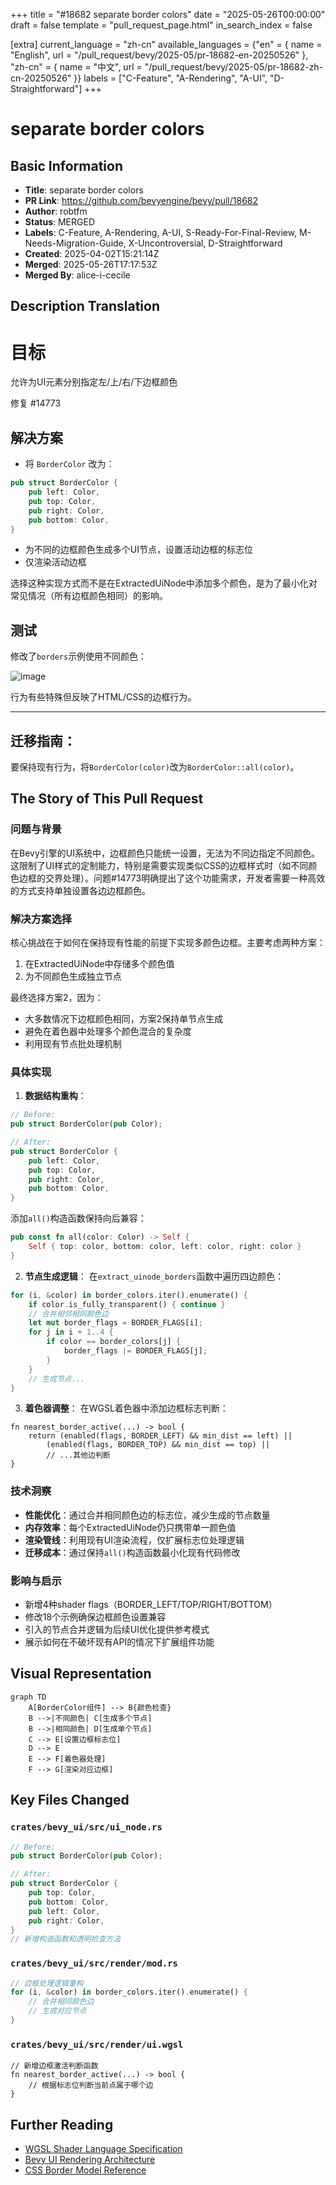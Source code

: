 +++
title = "#18682 separate border colors"
date = "2025-05-26T00:00:00"
draft = false
template = "pull_request_page.html"
in_search_index = false

[extra]
current_language = "zh-cn"
available_languages = {"en" = { name = "English", url = "/pull_request/bevy/2025-05/pr-18682-en-20250526" }, "zh-cn" = { name = "中文", url = "/pull_request/bevy/2025-05/pr-18682-zh-cn-20250526" }}
labels = ["C-Feature", "A-Rendering", "A-UI", "D-Straightforward"]
+++

# separate border colors

## Basic Information
- **Title**: separate border colors
- **PR Link**: https://github.com/bevyengine/bevy/pull/18682
- **Author**: robtfm
- **Status**: MERGED
- **Labels**: C-Feature, A-Rendering, A-UI, S-Ready-For-Final-Review, M-Needs-Migration-Guide, X-Uncontroversial, D-Straightforward
- **Created**: 2025-04-02T15:21:14Z
- **Merged**: 2025-05-26T17:17:53Z
- **Merged By**: alice-i-cecile

## Description Translation
# 目标

允许为UI元素分别指定左/上/右/下边框颜色

修复 #14773

## 解决方案

- 将 `BorderColor` 改为：
```rs
pub struct BorderColor {
    pub left: Color,
    pub top: Color,
    pub right: Color,
    pub bottom: Color,
}
```
- 为不同的边框颜色生成多个UI节点，设置活动边框的标志位
- 仅渲染活动边框

选择这种实现方式而不是在ExtractedUiNode中添加多个颜色，是为了最小化对常见情况（所有边框颜色相同）的影响。

## 测试

修改了`borders`示例使用不同颜色：

![image](https://github.com/user-attachments/assets/5d9a4492-429a-4ee1-9656-215511886164)

行为有些特殊但反映了HTML/CSS的边框行为。

---

## 迁移指南：

要保持现有行为，将`BorderColor(color)`改为`BorderColor::all(color)`。

## The Story of This Pull Request

### 问题与背景
在Bevy引擎的UI系统中，边框颜色只能统一设置，无法为不同边指定不同颜色。这限制了UI样式的定制能力，特别是需要实现类似CSS的边框样式时（如不同颜色边框的交界处理）。问题#14773明确提出了这个功能需求，开发者需要一种高效的方式支持单独设置各边边框颜色。

### 解决方案选择
核心挑战在于如何在保持现有性能的前提下实现多颜色边框。主要考虑两种方案：
1. 在ExtractedUiNode中存储多个颜色值
2. 为不同颜色生成独立节点

最终选择方案2，因为：
- 大多数情况下边框颜色相同，方案2保持单节点生成
- 避免在着色器中处理多个颜色混合的复杂度
- 利用现有节点批处理机制

### 具体实现
1. **数据结构重构**：
```rust
// Before:
pub struct BorderColor(pub Color);

// After:
pub struct BorderColor {
    pub left: Color,
    pub top: Color,
    pub right: Color,
    pub bottom: Color,
}
```
添加`all()`构造函数保持向后兼容：
```rust
pub const fn all(color: Color) -> Self {
    Self { top: color, bottom: color, left: color, right: color }
}
```

2. **节点生成逻辑**：
在`extract_uinode_borders`函数中遍历四边颜色：
```rust
for (i, &color) in border_colors.iter().enumerate() {
    if color.is_fully_transparent() { continue }
    // 合并相邻相同颜色边
    let mut border_flags = BORDER_FLAGS[i];
    for j in i + 1..4 {
        if color == border_colors[j] {
            border_flags |= BORDER_FLAGS[j];
        }
    }
    // 生成节点...
}
```

3. **着色器调整**：
在WGSL着色器中添加边框标志判断：
```wgsl
fn nearest_border_active(...) -> bool {
    return (enabled(flags, BORDER_LEFT) && min_dist == left) ||
        (enabled(flags, BORDER_TOP) && min_dist == top) || 
        // ...其他边判断
}
```

### 技术洞察
- **性能优化**：通过合并相同颜色边的标志位，减少生成的节点数量
- **内存效率**：每个ExtractedUiNode仍只携带单一颜色值
- **渲染管线**：利用现有UI渲染流程，仅扩展标志位处理逻辑
- **迁移成本**：通过保持`all()`构造函数最小化现有代码修改

### 影响与启示
- 新增4种shader flags（BORDER_LEFT/TOP/RIGHT/BOTTOM）
- 修改18个示例确保边框颜色设置兼容
- 引入的节点合并逻辑为后续UI优化提供参考模式
- 展示如何在不破坏现有API的情况下扩展组件功能

## Visual Representation

```mermaid
graph TD
    A[BorderColor组件] --> B{颜色检查}
    B -->|不同颜色| C[生成多个节点]
    B -->|相同颜色| D[生成单个节点]
    C --> E[设置边框标志位]
    D --> E
    E --> F[着色器处理]
    F --> G[渲染对应边框]
```

## Key Files Changed

### `crates/bevy_ui/src/ui_node.rs`
```rust
// Before:
pub struct BorderColor(pub Color);

// After:
pub struct BorderColor {
    pub top: Color,
    pub bottom: Color,
    pub left: Color,
    pub right: Color,
}
// 新增构造函数和透明检查方法
```

### `crates/bevy_ui/src/render/mod.rs`
```rust
// 边框处理逻辑重构
for (i, &color) in border_colors.iter().enumerate() {
    // 合并相同颜色边
    // 生成对应节点
}
```

### `crates/bevy_ui/src/render/ui.wgsl`
```wgsl
// 新增边框激活判断函数
fn nearest_border_active(...) -> bool {
    // 根据标志位判断当前点属于哪个边
}
```

## Further Reading
- [WGSL Shader Language Specification](https://www.w3.org/TR/WGSL/)
- [Bevy UI Rendering Architecture](https://bevyengine.org/learn/book/features/ui/)
- [CSS Border Model Reference](https://developer.mozilla.org/en-US/docs/Web/CSS/border)